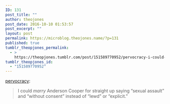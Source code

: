 ```yaml
---
ID: 131
post_title: ""
author: theojones
post_date: 2016-10-10 01:53:57
post_excerpt: ""
layout: post
permalink: https://microblog.theojones.name/?p=131
published: true
tumblr_theopjones_permalink:
  - >
    https://theopjones.tumblr.com/post/151589770952/pervocracy-i-could-marry-anderson-cooper-for
tumblr_theopjones_id:
  - "151589770952"
---
```

<p><a class="tumblr_blog" href="http://pervocracy.tumblr.com/post/151589350344">pervocracy</a>:</p>
<blockquote>
<p>I could <i>marry </i>Anderson Cooper for straight up saying “sexual assault” and “without consent” instead of “lewd” or “explicit.”</p>
</blockquote>